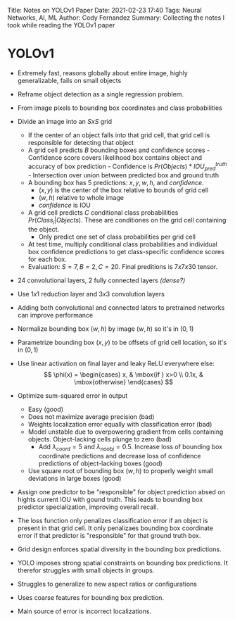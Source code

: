 Title: Notes on YOLOv1 Paper
Date: 2021-02-23 17:40
Tags: Neural Networks, AI, ML
Author: Cody Fernandez
Summary: Collecting the notes I took while reading the YOLOv1 paper

# YOLOv1
- Extremely fast, reasons globally about entire image, highly generalizable, fails on small objects
- Reframe object detection as a single regression problem.
- From image pixels to bounding box coordinates and class probabilities
- Divide an image into an $SxS$ grid
    - If the center of an object falls into that grid cell, that grid cell is responsible for detecting that object
    - A grid cell predicts $B$ bounding boxes and confidence scores
          - Confidence score covers likelihood box contains object and accuracy of box prediction
          - Confidence is $Pr(Objects)*IOU^{truth}_{pred}$
          - Intersection over union between predicted box and ground truth
    - A bounding box has 5 predictions: $x, y, w, h,$ and $confidence$.
        - $(x, y)$ is the center of the box relative to bounds of grid cell
        - $(w,h)$ relative to whole image
        - $confidence$ is IOU
    - A grid cell predicts $C$ conditional class probablilities $Pr(Class_i|Objects)$. These are conditiones on the grid cell containing the object.
        - Only predict one set of class probabilities per grid cell
    - At test time, multiply conditional class probabilities and individual box confidence predictions to get class-specific confidence scores for each box.
    - Evaluation: $S=7, B=2, C=20$. Final preditions is $7x7x30$ tensor.
- 24 convolutional layers, 2 fully connected layers *(dense?)*
- Use $1x1$ reduction layer and $3x3$ convolution layers
- Adding both convolutional and connected laters to pretrained networks can improve performance
- Normalize bounding box $(w, h)$ by image $(w ,h)$ so it's in $(0,1)$
- Parametrize bounding box $(x, y)$ to be offsets of grid cell location, so it's in $(0,1)$
- Use linear activation on final layer and leaky ReLU everywhere else:
$$
    \phi(x) = \begin{cases} x, & \mbox{if } x>0 \\ 0.1x, & \mbox{otherwise} \end{cases}
$$

- Optimize sum-squared error in output
    - Easy (good)
    - Does not maximize average precision (bad)
    - Weights localization error equally with classification error (bad)
    - Model unstable due to overpowering gradient from cells containing objects. Object-lacking cells plunge to zero (bad)
        - Add $\lambda_{coord} = 5$ and $\lambda_{noobj}=0.5$. Increase loss of bounding box coordinate predictions and decrease loss of confidence predictions of object-lacking boxes (good)
    - Use square root of bounding box $(w,h)$ to properly weight small deviations in large boxes (good)
- Assign one predictor to be "responsible" for object prediction absed on hights current IOU with gound truth. This leads to bounding box predictor specialization, improving overall recall.
- The loss function only penalizes classification error if an object is present in that grid cell. It only penalizaes bounding box coordinate error if that predictor is "responsible" for that ground truth box.
- Grid design enforces spatial diversity in the bounding box predictions.
- YOLO imposes strong spatial constraints on bounding box predictions. It therefor struggles with small objects in groups.
- Struggles to generalize to new aspect ratios or configurations
- Uses coarse features for bounding box prediction.
- Main source of error is incorrect localizations. 
    